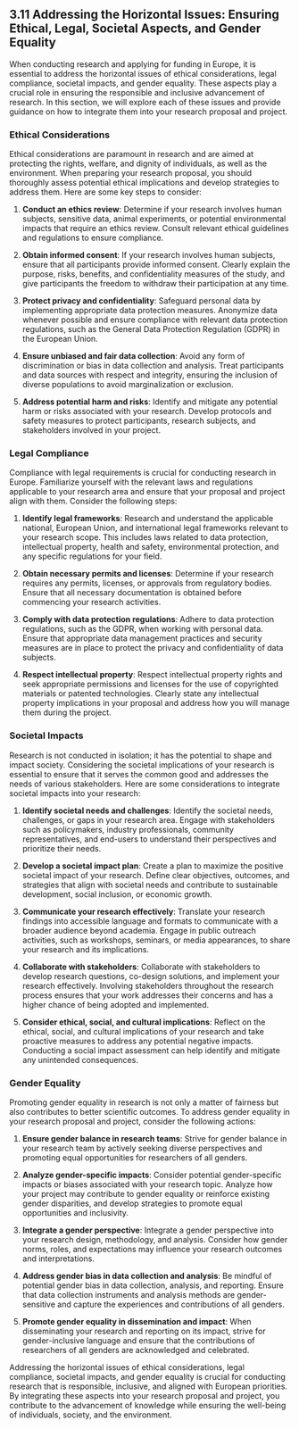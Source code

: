 ## 3.11 Addressing the Horizontal Issues: Ensuring Ethical, Legal, Societal Aspects, and Gender Equality

When conducting research and applying for funding in Europe, it is essential to address the horizontal issues of ethical considerations, legal compliance, societal impacts, and gender equality. These aspects play a crucial role in ensuring the responsible and inclusive advancement of research. In this section, we will explore each of these issues and provide guidance on how to integrate them into your research proposal and project.

### Ethical Considerations

Ethical considerations are paramount in research and are aimed at protecting the rights, welfare, and dignity of individuals, as well as the environment. When preparing your research proposal, you should thoroughly assess potential ethical implications and develop strategies to address them. Here are some key steps to consider:

1. **Conduct an ethics review**: Determine if your research involves human subjects, sensitive data, animal experiments, or potential environmental impacts that require an ethics review. Consult relevant ethical guidelines and regulations to ensure compliance.

2. **Obtain informed consent**: If your research involves human subjects, ensure that all participants provide informed consent. Clearly explain the purpose, risks, benefits, and confidentiality measures of the study, and give participants the freedom to withdraw their participation at any time.

3. **Protect privacy and confidentiality**: Safeguard personal data by implementing appropriate data protection measures. Anonymize data whenever possible and ensure compliance with relevant data protection regulations, such as the General Data Protection Regulation (GDPR) in the European Union.

4. **Ensure unbiased and fair data collection**: Avoid any form of discrimination or bias in data collection and analysis. Treat participants and data sources with respect and integrity, ensuring the inclusion of diverse populations to avoid marginalization or exclusion.

5. **Address potential harm and risks**: Identify and mitigate any potential harm or risks associated with your research. Develop protocols and safety measures to protect participants, research subjects, and stakeholders involved in your project.

### Legal Compliance

Compliance with legal requirements is crucial for conducting research in Europe. Familiarize yourself with the relevant laws and regulations applicable to your research area and ensure that your proposal and project align with them. Consider the following steps:

1. **Identify legal frameworks**: Research and understand the applicable national, European Union, and international legal frameworks relevant to your research scope. This includes laws related to data protection, intellectual property, health and safety, environmental protection, and any specific regulations for your field.

2. **Obtain necessary permits and licenses**: Determine if your research requires any permits, licenses, or approvals from regulatory bodies. Ensure that all necessary documentation is obtained before commencing your research activities.

3. **Comply with data protection regulations**: Adhere to data protection regulations, such as the GDPR, when working with personal data. Ensure that appropriate data management practices and security measures are in place to protect the privacy and confidentiality of data subjects.

4. **Respect intellectual property**: Respect intellectual property rights and seek appropriate permissions and licenses for the use of copyrighted materials or patented technologies. Clearly state any intellectual property implications in your proposal and address how you will manage them during the project.

### Societal Impacts

Research is not conducted in isolation; it has the potential to shape and impact society. Considering the societal implications of your research is essential to ensure that it serves the common good and addresses the needs of various stakeholders. Here are some considerations to integrate societal impacts into your research:

1. **Identify societal needs and challenges**: Identify the societal needs, challenges, or gaps in your research area. Engage with stakeholders such as policymakers, industry professionals, community representatives, and end-users to understand their perspectives and prioritize their needs.

2. **Develop a societal impact plan**: Create a plan to maximize the positive societal impact of your research. Define clear objectives, outcomes, and strategies that align with societal needs and contribute to sustainable development, social inclusion, or economic growth.

3. **Communicate your research effectively**: Translate your research findings into accessible language and formats to communicate with a broader audience beyond academia. Engage in public outreach activities, such as workshops, seminars, or media appearances, to share your research and its implications.

4. **Collaborate with stakeholders**: Collaborate with stakeholders to develop research questions, co-design solutions, and implement your research effectively. Involving stakeholders throughout the research process ensures that your work addresses their concerns and has a higher chance of being adopted and implemented.

5. **Consider ethical, social, and cultural implications**: Reflect on the ethical, social, and cultural implications of your research and take proactive measures to address any potential negative impacts. Conducting a social impact assessment can help identify and mitigate any unintended consequences.

### Gender Equality

Promoting gender equality in research is not only a matter of fairness but also contributes to better scientific outcomes. To address gender equality in your research proposal and project, consider the following actions:

1. **Ensure gender balance in research teams**: Strive for gender balance in your research team by actively seeking diverse perspectives and promoting equal opportunities for researchers of all genders.

2. **Analyze gender-specific impacts**: Consider potential gender-specific impacts or biases associated with your research topic. Analyze how your project may contribute to gender equality or reinforce existing gender disparities, and develop strategies to promote equal opportunities and inclusivity.

3. **Integrate a gender perspective**: Integrate a gender perspective into your research design, methodology, and analysis. Consider how gender norms, roles, and expectations may influence your research outcomes and interpretations.

4. **Address gender bias in data collection and analysis**: Be mindful of potential gender bias in data collection, analysis, and reporting. Ensure that data collection instruments and analysis methods are gender-sensitive and capture the experiences and contributions of all genders.

5. **Promote gender equality in dissemination and impact**: When disseminating your research and reporting on its impact, strive for gender-inclusive language and ensure that the contributions of researchers of all genders are acknowledged and celebrated.

Addressing the horizontal issues of ethical considerations, legal compliance, societal impacts, and gender equality is crucial for conducting research that is responsible, inclusive, and aligned with European priorities. By integrating these aspects into your research proposal and project, you contribute to the advancement of knowledge while ensuring the well-being of individuals, society, and the environment.